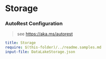 # Storage
### AutoRest Configuration
> see https://aka.ms/autorest

``` yaml
title: Storage
require: $(this-folder)/../readme.samples.md
input-file: DataLakeStorage.json
```